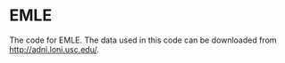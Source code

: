 # EMLE
The code for EMLE. The data used in this code can be downloaded from http://adni.loni.usc.edu/.
